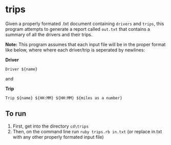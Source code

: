 # trips

Given a properly formated .txt document containing `drivers` and `trips`, this program attempts to generate a report called `out.txt` that contains a summary of all the drivers and their trips.


**Note:** This program assumes that each input file will be in the proper format like below, where where each driver/trip is seperated by newlines:

**Driver**

`Driver ${name}`

and 

**Trip**

`Trip ${name} ${HH:MM} ${HH:MM} ${miles as a number}`


## To run ##
1. First, get into the directory `cd\trips` 
2. Then, on the command line run `ruby trips.rb in.txt` (or replace in.txt with any other properly formated input file)
